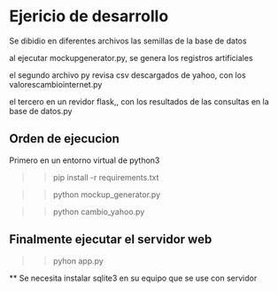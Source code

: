 # Ejericio de desarrollo

Se dibidio en diferentes archivos las semillas de la base de datos

al ejecutar mockupgenerator.py, se genera los registros artificiales

el segundo archivo py revisa csv descargados de yahoo, con los valorescambiointernet.py 

el tercero en un revidor flask,, con los resultados de las consultas en la base de datos.py


## Orden de ejecucion

Primero en un entorno virtual de python3

>>pip install -r requirements.txt

>>python mockup_generator.py

>>python cambio_yahoo.py

## Finalmente ejecutar el servidor web
>>pyhon app.py


** Se necesita instalar sqlite3 en su equipo que se use con servidor
